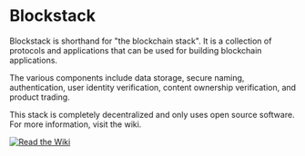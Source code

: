 # Blockstack

Blockstack is shorthand for "the blockchain stack". It is a collection of protocols and applications that can be used for building blockchain applications.

The various components include data storage, secure naming, authentication, user identity verification, content ownership verification, and product trading.

This stack is completely decentralized and only uses open source software.
For more information, visit the wiki.

[![Read the Wiki](/images/read-the-wiki.png)](https://github.com/blockstack/blockstack/wiki)

